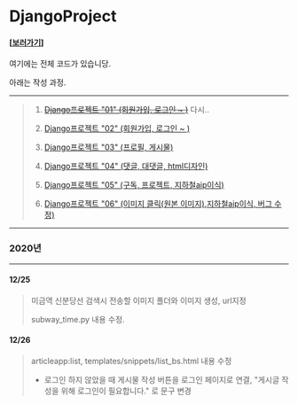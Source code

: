 # DjangoProject

#### [[보러가기](https://portfolio-min.run.goorm.io/)]

여기에는 전체 코드가 있습니당.

아래는 작성 과정.

---

> 1. ~~[Django프로젝트 "01" (회원가입, 로그인 ~ )](https://github.com/minchan5224/TIL/blob/main/Python/Django/Django_24.md)~~ 다시..
>
> 2. [Django프로젝트 "02" (회원가입, 로그인 ~ )](https://github.com/minchan5224/TIL/blob/main/Python/Django/Django_25.md)
>
> 3. [Django프로젝트 "03" (프로필, 게시물)](https://github.com/minchan5224/TIL/blob/main/Python/Django/Django_26.md)
>
> 4. [Django프로젝트 "04" (댓글, 대댓글, html디자인)](https://github.com/minchan5224/TIL/blob/main/Python/Django/Django_27.md)
>
> 5. [Django프로젝트 "05" (구독, 프로젝트, 지하철aip이식)](https://github.com/minchan5224/TIL/blob/main/Python/Django/Django_28.md)
>
> 6. [Django프로젝트 "06" (이미지 클릭(원본 이미지),지하철aip이식, 버그 수정)](https://github.com/minchan5224/TIL/blob/main/Python/Django/Django_29.md)

---
### 2020년
---
#### 12/25
> 미금역 신분당선 검색시 전송할 이미지 폴더와 이미지 생성, url지정
>
> subway_time.py 내용 수정.
#### 12/26
> articleapp:list, templates/snippets/list_bs.html 내용 수정
> - 로그인 하지 않았을 때 게시물 작성 버튼을 로그인 페이지로 연결, "게시글 작성을 위해 로그인이 필요합니다." 로 문구 변경
>
